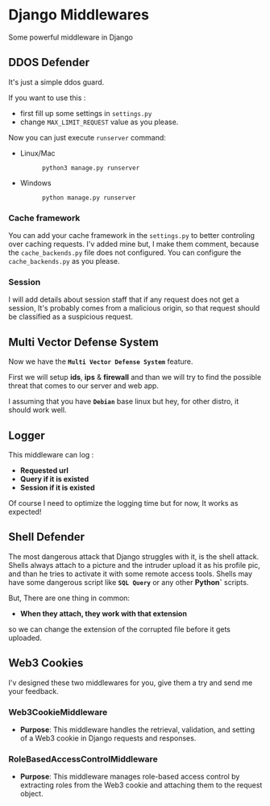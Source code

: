 # Django Middlewares

Some powerful middleware in Django

## DDOS Defender

It's just a simple ddos guard.

If you want to use this :

- first fill up some settings in `settings.py`
- change `MAX_LIMIT_REQUEST` value as you please.

Now you can just execute `runserver` command:

- Linux/Mac

            python3 manage.py runserver

- Windows

            python manage.py runserver

### Cache framework

You can add your cache framework in the `settings.py` to better controling
over caching requests.
I'v added mine but, I make them comment, because the `cache_backends.py` file
does not configured.
You can configure the `cache_backends.py` as you please.

### Session

I will add details about session staff that if any request does not get a session,
It's probably comes from a malicious origin, so that request should be classified as
a suspicious request.

## Multi Vector Defense System

Now we have the **`Multi Vector Defense System`** feature.

First we will setup **ids**, **ips** & **firewall** and than we will try to find the possible threat
that comes to our server and web app.

I assuming that you have **`Debian`** base linux but hey, for other distro, it should work well.

## Logger

This middleware can log :

- **Requested url**
- **Query if it is existed**
- **Session if it is existed**

Of course I need to optimize the logging time but for now, It works as expected!

## Shell Defender

The most dangerous attack that Django struggles with it, is the shell attack.
Shells always attach to a picture and the intruder upload it as his profile pic, and than he tries to activate it with
some remote access tools. Shells may have some dangerous script like **`SQL Query`** or any other **Python`** scripts.

But, There are one thing in common: 

- **When they attach, they work with that extension**

so we can change the extension of the corrupted file before it gets uploaded.

## Web3 Cookies

I'v designed these two middlewares for you, give them a try and send me your feedback.

### Web3CookieMiddleware

- **Purpose**: This middleware handles the retrieval, validation, and setting of a Web3 cookie in Django requests and responses.

### RoleBasedAccessControlMiddleware

- **Purpose**: This middleware manages role-based access control by extracting roles from the Web3 cookie and attaching them to the request object.
